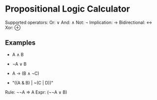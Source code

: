 # Propositional Logic Calculator

Supported operators:
Or: ∨
And: ∧
Not: ¬
Implication: →
Bidirectional: ↔
Xor: ⊕

## Examples

- A ∧ B
- ¬A ∨ B
- A → (B ∧ ¬C)

- "((A & B) | ~(C | D))"

Rule: ¬¬A => A
Expr: (¬¬A ∨ B)

